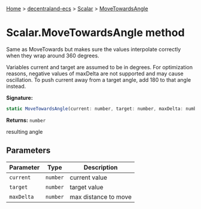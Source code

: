 [Home](./index) &gt; [decentraland-ecs](./decentraland-ecs.md) &gt; [Scalar](./decentraland-ecs.scalar.md) &gt; [MoveTowardsAngle](./decentraland-ecs.scalar.movetowardsangle.md)

# Scalar.MoveTowardsAngle method

Same as MoveTowards but makes sure the values interpolate correctly when they wrap around 360 degrees.

Variables current and target are assumed to be in degrees. For optimization reasons, negative values of maxDelta are not supported and may cause oscillation. To push current away from a target angle, add 180 to that angle instead.

**Signature:**
```javascript
static MoveTowardsAngle(current: number, target: number, maxDelta: number): number;
```
**Returns:** `number`

resulting angle

## Parameters

|  Parameter | Type | Description |
|  --- | --- | --- |
|  `current` | `number` | current value |
|  `target` | `number` | target value |
|  `maxDelta` | `number` | max distance to move |

